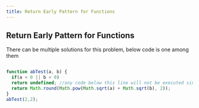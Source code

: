 ```yaml
---
title: Return Early Pattern for Functions
---
```

## Return Early Pattern for Functions
There can be multiple solutions for this problem, below code is one among them
```javascript

function abTest(a, b) {
  if(a < 0 || b < 0)
  return undefined; //any code below this line will not be executed since there is a return value
  return Math.round(Math.pow(Math.sqrt(a) + Math.sqrt(b), 2));
}
abTest(2,2);


```

